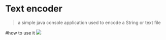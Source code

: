# Text encoder 

> a simple java console application  used to encode a String or text file

#how to use it
[![](https://media.giphy.com/media/MBOrYYAADtRSzS5hAk/giphy.gif)]()


